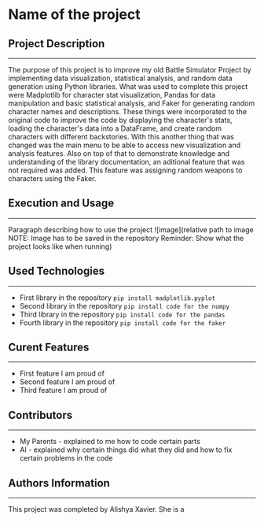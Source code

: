 # Name of the project

## Project Description
---
The purpose of this project is to improve my old Battle Simulator Project by implementing data visualization, statistical analysis, and random data generation using Python libraries. What was used to complete this project were Madplotlib for character stat visualization, Pandas for data manipulation and basic statistical analysis, and Faker for generating random character names and descriptions. These things were incorporated to the original code to improve the code by displaying the character's stats, loading the character's data into a DataFrame, and create random characters with different backstories. With this another thing that was changed was the main menu to be able to access new visualization and analysis features. Also on top of that to demonstrate knowledge and understanding of the library documentation, an aditional feature that was not required was added. This feature was assigning random weapons to characters using the Faker.

## Execution and Usage
---
Paragraph describing how to use the project
![image](relative path to image NOTE: Image has to be saved in the repository Reminder: Show what the project looks like when running)  

## Used Technologies
---
+ First library in the repository
`pip install madplotlib.pyplot`
+ Second library in the repository
`pip install code for the numpy`
+ Third library in the repository
`pip install code for the pandas`
+ Fourth library in the repository
`pip install code for the faker`

## Curent Features
---
+ First feature I am proud of
+ Second feature I am proud of 
+ Third feature I am proud of

## Contributors
---
+ My Parents - explained to me how to code certain parts 
+ AI - explained why certain things did what they did and how to fix certain problems in the code 

## Authors Information
---
This project was completed by Alishya Xavier. She is a   

